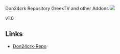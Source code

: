 Don24crk Repository GreekTV and other Addons
![](https://github.com/don24crk/Don24crk-Repository/tree/master/repo.don24crk)

v1.0

## Links

* [Don24crk-Repo](https://github.com/don24crk/Don24crk-Repository/tree/master/repo.don24crk)


